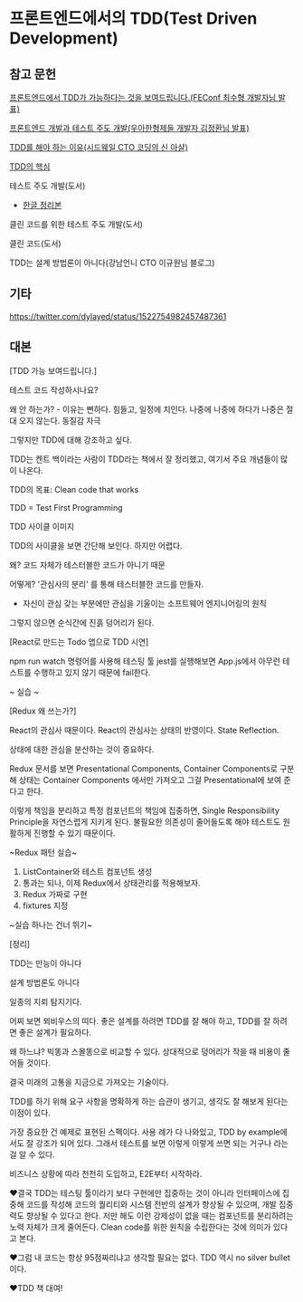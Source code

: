 # 프론트엔드에서의 TDD(Test Driven Development)

## 참고 문헌

[프론트엔드에서 TDD가 가능하다는 것을 보여드립니다.(FEConf 최수형 개발자님 발표)](https://www.youtube.com/watch?v=L1dtkLeIz-M)

[프론트엔드 개발과 테스트 주도 개발(우아한형제들 개발자 김정환님 발표)](https://www.slideshare.net/jeonghwankim11/ss-78600304?refer=%EA%B0%9C%EB%B0%9C%EC%9E%90%EC%8A%A4%EB%9F%BD%EB%8B%A4)

[TDD를 해야 하는 이유(시드웨일 CTO 코딩의 신 아샬)](https://www.youtube.com/watch?v=j09W0KSofOk)

[TDD의 핵심](https://www.youtube.com/watch?v=Bogx86KKp5o)

테스트 주도 개발(도서)

- [한글 정리본](https://www.rinae.dev/posts/tdd-by-example-summary)

클린 코드를 위한 테스트 주도 개발(도서)

클린 코드(도서)

TDD는 설계 방법론이 아니다(강남언니 CTO 이규원님 블로그)

## 기타

https://twitter.com/dylayed/status/1522754982457487361



## 대본

[TDD 가능 보여드립니다.]

테스트 코드 작성하시나요?

왜 안 하는가? - 이유는 뻔하다. 힘들고, 일정에 치인다. 나중에 나중에 하다가 나중은 절대 오지 않는다. 동질감 자극

그렇지만 TDD에 대해 강조하고 싶다.

TDD는 켄트 백이라는 사람이 TDD라는 책에서 잘 정리했고, 여기서 주요 개념들이 많이 나온다.

TDD의 목표: Clean code that works

TDD = Test First Programming

TDD 사이클 이미지

TDD의 사이클을 보면 간단해 보인다. 하지만 어렵다.

왜? 코드 자체가 테스터블한 코드가 아니기 때문

어떻게? '관심사의 분리' 를 통해 테스터블한 코드를 만들자.

- 자신이 관심 갖는 부분에만 관심을 기울이는 소프트웨어 엔지니어링의 원칙

그렇지 않으면 순식간에 진흙 덩어리가 된다.

[React로 만드는 Todo 앱으로 TDD 시연]

npm run watch 명령어를 사용해 테스팅 툴 jest를 실행해보면 App.js에서 아무런 테스트를 수행하고 있지 않기 때문에 fail한다.

~ 실습 ~

[Redux 왜 쓰는가?]

React의 관심사 때문이다. React의 관심사는 상태의 반영이다. State Reflection.

상태에 대한 관심을 분산하는 것이 중요하다.

Redux 문서를 보면 Presentational Components, Container Components로 구분해 상태는 Container Components 에서만 가져오고 그걸 Presentational에 보여 준다고 한다.

이렇게 책임을 분리하고 특정 컴포넌트의 책임에 집중하면, Single Responsibility Principle을 자연스럽게 지키게 된다. 불필요한 의존성이 줄어들도록 해야 테스트도 원활하게 진행할 수 있기 때문이다.

~Redux 패턴 실습~

1. ListContainer와 테스트 컴포넌트 생성
2. 통과는 되나, 이제 Redux에서 상태관리를 적용해보자.
3. Redux 가짜로 구현
4. fixtures 지정

~실습 하나는 건너 뛰기~

[정리]

TDD는 만능이 아니다

설계 방법론도 아니다

일종의 지뢰 탐지기다.

어찌 보면 뫼비우스의 띠다. 좋은 설계를 하려면 TDD를 잘 해야 하고, TDD를 잘 하려면 좋은 설계가 필요하다.

왜 하느냐? 빅똥과 스몰똥으로 비교할 수 있다. 상대적으로 덩어리가 작을 때 비용이 줄어들 것이다.

결국 미래의 고통을 지금으로 가져오는 기술이다.

TDD를 하기 위해 요구 사항을 명확하게 하는 습관이 생기고, 생각도 잘 해보게 된다는 이점이 있다.

가장 중요한 건 예제로 표현된 스펙이다. 사용 례가 다 나와있고, TDD by example에서도 잘 강조가 되어 있다. 그래서 테스트를 보면 이렇게 이렇게 쓰면 되는 거구나 라는 걸 알 수 있다.

비즈니스 상황에 따라 천천히 도입하고, E2E부터 시작하라. 

:heart:결국 TDD는 테스팅 툴이라기 보다 구현에만 집중하는 것이 아니라 인터페이스에 집중해 코드를 작성해 코드의 퀄리티와 시스템 전반의 설계가 향상될 수 있으며, 개발 집중력도 향상될 수 있다고 한다. 저만 해도 이런 강제성이 없을 때는 컴포넌트를 분리하려는 노력 자체가 크게 줄어든다. Clean code를 위한 원칙을 수립한다는 것에 의미가 있다고 본다.

:heart:그럼 내 코드는 항상 95점짜리냐고 생각할 필요는 없다. TDD 역시 no silver bullet이다. 

:heart:TDD 책 대여!